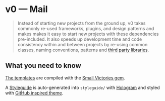 # v0 — Mail

> Instead of starting new projects from the ground up, v0 takes commonly re-used frameworks, plugins, and design patterns and makes makes it easy to start new projects with these dependencies pre-included. It also speeds up development time and code consistency within and between projects by re-using common classes, naming conventions, patterns and [third party libraries](http://dijkstra.io/v0-mail/styleguide/libraries.html).

## What you need to know

[The templates](http://dijkstra.io/v0-mail/) are compiled with the [Small Victories gem](http://github.com/xxix/smallvictories-gem).

A [Styleguide](http://dijkstra.io/v0-mail/styleguide/) is auto-generated into `styleguide/` with [Hologram](https://github.com/trulia/hologram) and styled with [GitHub inspired theme](https://github.com/wearecube/hologram-github-theme).